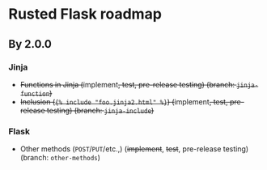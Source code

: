 # Rusted Flask roadmap
## By 2.0.0
### Jinja
- ~~Functions in Jinja (~~implement~~, ~~test~~, ~~pre-release testing~~) (branch: `jinja-function`)~~
- ~~Inclusion (`{% include "foo.jinja2.html" %}`) (~~implement~~, ~~test~~, ~~pre-release testing~~) (branch: `jinja-include`)~~
### Flask
- Other methods (`POST`/`PUT`/etc.,) (~~implement~~, ~~test~~, pre-release testing) (branch: `other-methods`)



